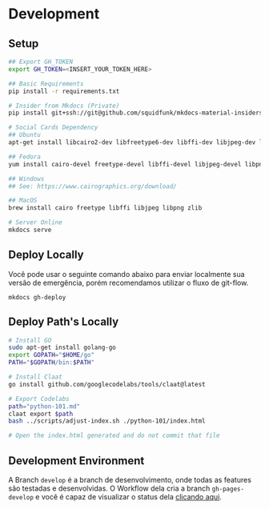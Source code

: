 # Development

## Setup

```bash
## Export GH_TOKEN
export GH_TOKEN=<INSERT_YOUR_TOKEN_HERE>

## Basic Requirements
pip install -r requirements.txt

# Insider from Mkdocs (Private)
pip install git+ssh://git@github.com/squidfunk/mkdocs-material-insiders.git

# Social Cards Dependency
## Ubuntu
apt-get install libcairo2-dev libfreetype6-dev libffi-dev libjpeg-dev libpng-dev libz-dev

## Fedora
yum install cairo-devel freetype-devel libffi-devel libjpeg-devel libpng-devel zlib-devel

## Windows
## See: https://www.cairographics.org/download/

## MacOS
brew install cairo freetype libffi libjpeg libpng zlib

# Server Online
mkdocs serve
```

## Deploy Locally

Você pode usar o seguinte comando abaixo para enviar localmente sua versão de emergência, porém recomendamos utilizar o fluxo de git-flow.

```
mkdocs gh-deploy
```

## Deploy Path's Locally

```bash
# Install GO
sudo apt-get install golang-go
export GOPATH="$HOME/go"
PATH="$GOPATH/bin:$PATH"

# Install Claat
go install github.com/googlecodelabs/tools/claat@latest

# Export Codelabs
path="python-101.md"
claat export $path
bash ../scripts/adjust-index.sh ./python-101/index.html

# Open the index.html generated and do not commit that file
```


## Development Environment

A Branch `develop` é a branch de desenvolvimento, onde todas as features são testadas e desenvolvidas. O Workflow dela cria a branch `gh-pages-develop` e você é capaz de visualizar o status dela [clicando aqui](https://raw.githack.com/codaqui/institucional/gh-pages-develop/index.html).
